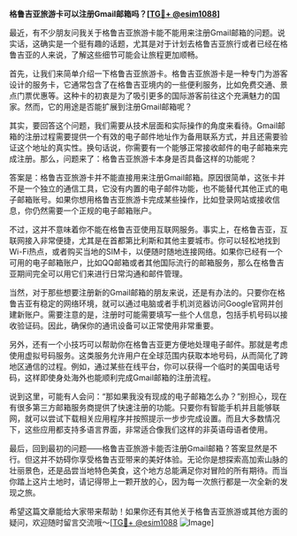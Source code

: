 **格鲁吉亚旅游卡可以注册Gmail邮箱吗？[[TG💪+ @esim1088](https://t.me/s/esim1088)]**

最近，有不少朋友问我关于格鲁吉亚旅游卡能不能用来注册Gmail邮箱的问题。说实话，这确实是一个挺有趣的话题，尤其是对于计划去格鲁吉亚旅行或者已经在格鲁吉亚的人来说，了解这些细节可能会让旅程更加顺畅。

首先，让我们来简单介绍一下格鲁吉亚旅游卡。格鲁吉亚旅游卡是一种专门为游客设计的服务卡，它通常包含了在格鲁吉亚境内的一些便利服务，比如免费交通、景点门票优惠等。这种卡的初衷是为了吸引更多的国际游客前往这个充满魅力的国家。然而，它的用途是否能扩展到注册Gmail邮箱呢？

其实，要回答这个问题，我们需要从技术层面和实际操作的角度来看待。Gmail邮箱的注册过程需要提供一个有效的电子邮件地址作为备用联系方式，并且还需要验证这个地址的真实性。换句话说，你需要有一个能够正常接收邮件的电子邮箱来完成注册。那么，问题来了：格鲁吉亚旅游卡本身是否具备这样的功能呢？

答案是：格鲁吉亚旅游卡并不能直接用来注册Gmail邮箱。原因很简单，这张卡并不是一个独立的通信工具，它没有内置的电子邮件功能，也不能替代其他正式的电子邮箱账号。如果你想用格鲁吉亚旅游卡完成某些操作，比如登录网站或接收信息，你仍然需要一个正规的电子邮箱账户。

不过，这并不意味着你不能在格鲁吉亚使用互联网服务。事实上，在格鲁吉亚，互联网接入非常便捷，尤其是在首都第比利斯和其他主要城市。你可以轻松地找到Wi-Fi热点，或者购买当地的SIM卡，以便随时随地连接网络。如果你已经有一个可用的电子邮箱账户，比如QQ邮箱或者其他国际流行的邮箱服务，那么在格鲁吉亚期间完全可以用它们来进行日常沟通和邮件管理。

当然，对于那些想要注册新的Gmail邮箱的朋友来说，还是有办法的。只要你在格鲁吉亚有稳定的网络环境，就可以通过电脑或者手机浏览器访问Google官网并创建新账户。需要注意的是，注册时可能需要填写一些个人信息，包括手机号码以接收验证码。因此，确保你的通讯设备可以正常使用非常重要。

另外，还有一个小技巧可以帮助你在格鲁吉亚更方便地处理电子邮件。那就是考虑使用虚拟号码服务。这类服务允许用户在全球范围内获取本地号码，从而简化了跨地区通信的过程。例如，通过某些在线平台，你可以获得一个临时的美国电话号码，这样即使身处海外也能顺利完成Gmail邮箱的注册流程。

说到这里，可能有人会问：“那如果我没有现成的电子邮箱怎么办？”别担心，现在有很多第三方邮箱服务商提供了快速注册的功能。只要你有智能手机并且能够联网，就可以尝试下载相关应用程序并按照提示一步步完成设置。而且大多数情况下，这些应用都支持多语言界面，非常适合像我们这样的非英语母语者使用。

最后，回到最初的问题——格鲁吉亚旅游卡能否注册Gmail邮箱？答案显然是不行。但这并不妨碍你享受格鲁吉亚带来的美好体验。无论你是想探索高加索山脉的壮丽景色，还是品尝当地特色美食，这个地方总能满足你对冒险的所有期待。而当你踏上这片土地时，请记得带上一颗开放的心，因为每一次旅行都是一次全新的发现之旅。

希望这篇文章能给大家带来帮助！如果你还有其他关于格鲁吉亚旅游或其他方面的疑问，欢迎随时留言交流哦～[[TG💪+ @esim1088](https://t.me/s/esim1088) ![Image](https://i.postimg.cc/4NQfJmqS/Snipaste-2025-05-13-00-14-12.png)]